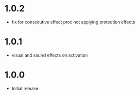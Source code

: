 # 1.0.2
* fix for consecutive effect proc not applying protection effects

# 1.0.1
* visual and sound effects on activation

# 1.0.0
* Initial release